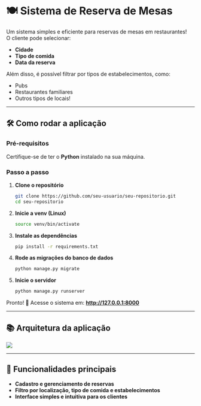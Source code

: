 
# 🍽️ **Sistema de Reserva de Mesas**  

Um sistema simples e eficiente para reservas de mesas em restaurantes!  
O cliente pode selecionar:  
-  **Cidade**  
-  **Tipo de comida**  
-  **Data da reserva**  

Além disso, é possível filtrar por tipos de estabelecimentos, como:  
-  Pubs  
-  Restaurantes familiares  
-  Outros tipos de locais!  

---

## 🛠️ **Como rodar a aplicação**  

### Pré-requisitos  
Certifique-se de ter o **Python** instalado na sua máquina.  

### Passo a passo  

1. **Clone o repositório**  
   ```bash  
   git clone https://github.com/seu-usuario/seu-repositorio.git  
   cd seu-repositorio  
   ```  

2. **Inicie a venv (Linux)**  
   ```bash  
   source venv/bin/activate  
   ```  

3. **Instale as dependências**  
   ```bash  
   pip install -r requirements.txt  
   ```  

4. **Rode as migrações do banco de dados**  
   ```bash  
   python manage.py migrate  
   ```  

5. **Inicie o servidor**  
   ```bash  
   python manage.py runserver  
   ```  

Pronto! 🚀 Acesse o sistema em: **http://127.0.0.1:8000**  

---

## 📚 **Arquitetura da aplicação**  

[![](https://mermaid.ink/img/pako:eNqlVEuP2jAQ_ivWXAsICOTha6uVem3VSxUJTePZYCmxI3vcliL-e52wQoHswlb1IZn55vXNZJwjVFYRSKga9P6TxtphWxoRz4CIb56cOJ6R_nwQWkmhDY-hEJ0MtiSFZzc2UIu6maBdTPzLOjUynEozrvoRmWrrDg8r31S9SfNkrfrPFF_IMwaHhv2_ZjqDqJQj76dD2Fvz3oFVmg8TUJGvnO5YWzOxsWVsdrEuuZ_Ye_gJWduR0abese5J98-rio31d6yO4gdSO2QpVJRu7brFOoZ97l9Pmhr11mgv9B7PNrQ_yN1vqacy9nid3NvkL_yGpS9hVYKYz6NgonDFVsYWNBl-CRwvyf0wpva1EDMOGbZWis56H7RoyYSHIZf7MlQQ1VnV6GEGLbm4VCre8WHGJfCeYscgo6joGUPDJZTmFF0xsP16MBVIdoFm4Gyo9yCfsfFRC10_rpd_xAXt0Hy39koHeYTfIOebIlmkxXKdJ_ky32bLdTqDA8jVJlkUaZovk3WeZXmxTU8z-DPkWC22WbFJsyRbFUmaF8X69BeSzWD-?type=png)](https://mermaid.live/edit#pako:eNqlVEuP2jAQ_ivWXAsICOTha6uVem3VSxUJTePZYCmxI3vcliL-e52wQoHswlb1IZn55vXNZJwjVFYRSKga9P6TxtphWxoRz4CIb56cOJ6R_nwQWkmhDY-hEJ0MtiSFZzc2UIu6maBdTPzLOjUynEozrvoRmWrrDg8r31S9SfNkrfrPFF_IMwaHhv2_ZjqDqJQj76dD2Fvz3oFVmg8TUJGvnO5YWzOxsWVsdrEuuZ_Ye_gJWduR0abese5J98-rio31d6yO4gdSO2QpVJRu7brFOoZ97l9Pmhr11mgv9B7PNrQ_yN1vqacy9nid3NvkL_yGpS9hVYKYz6NgonDFVsYWNBl-CRwvyf0wpva1EDMOGbZWis56H7RoyYSHIZf7MlQQ1VnV6GEGLbm4VCre8WHGJfCeYscgo6joGUPDJZTmFF0xsP16MBVIdoFm4Gyo9yCfsfFRC10_rpd_xAXt0Hy39koHeYTfIOebIlmkxXKdJ_ky32bLdTqDA8jVJlkUaZovk3WeZXmxTU8z-DPkWC22WbFJsyRbFUmaF8X69BeSzWD-)

---

## 📌 **Funcionalidades principais**  

- **Cadastro e gerenciamento de reservas**  
- **Filtro por localização, tipo de comida e estabelecimentos**  
- **Interface simples e intuitiva para os clientes**  
